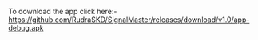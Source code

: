To download the app click here:-  https://github.com/RudraSKD/SignalMaster/releases/download/v1.0/app-debug.apk
